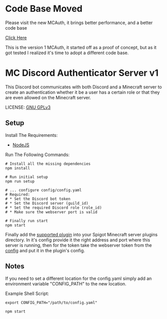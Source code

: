 # Code Base Moved
Please visit the new MCAuth, it brings better performance, and a better code
base

[Click Here](https://github.com/dhghf/mcauth)

This is the version 1 MCAuth, it started off as a proof of concept, but as it
got tested I realized it's time to adopt a different code base.

# MC Discord Authenticator Server v1
This Discord bot communicates with both Discord and a Minecraft server to
create an authentication whether it be a user has a certain role or that
they are even allowed on the Minecraft server.

LICENSE: [GNU GPLv3](./LICENSE)

## Setup
Install The Requirements:
 * [NodeJS](https://nodejs.org)

Run The Following Commands:
```shell script
# Install all the missing dependencies
npm install

# Run initial setup
npm run setup

# ... configure config/config.yaml
# Required:
# * Set the Discord bot token
# * Set the Discord server (guild_id)
# * Set the required Discord role (role_id)
# * Make sure the webserver port is valid

# Finally run start
npm start
```

Finally add the
[supported plugin](https://github.com/dhghf/mc-discord-auth-client) into
your Spigot Minecraft server plugins directory. In it's config provide it
the right address and port where this server is running, then for the
token take the webserver token from the [config](./config/config.yaml) 
and put it in the plugin's config. 

## Notes
If you need to set a different location for the config.yaml simply add an
environment variable "CONFIG_PATH" to the new location.

Example Shell Script:
```shell script
export CONFIG_PATH="/path/to/config.yaml"

npm start
```
